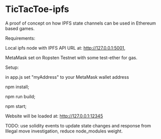 # TicTacToe-ipfs
A proof of concept on how IPFS state channels can be used in Ethereum based games.

Requirements:

Local ipfs node with IPFS API URL at: http://127.0.0.1:5001, 

MetaMask set on Ropsten Testnet with some test-ether for gas. 

Setup:

in app.js set "myAddress" to your MetaMask wallet address

npm install;

npm run build;

npm start;

Website will be loaded at: http://127.0.0.1:12345

TODO: use solidity events to update state changes and response from Illegal move investigation, reduce node_modules weight.
